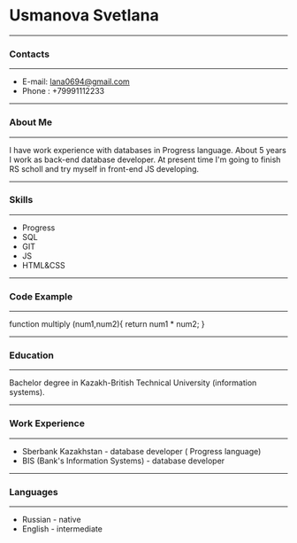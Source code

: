 ﻿# Usmanova Svetlana
-----------------------

### Contacts
--------------------------

- E-mail: lana0694@gmail.com
- Phone : +79991112233

----------------------------------------

### About Me
----------------------

I have work experience with databases in Progress language. About 5 years I work as back-end database developer. At present time I'm going to finish RS scholl and try myself in front-end JS developing.

----------------------------------------

### Skills
---------------------------------

- Progress
- SQL
- GIT 
- JS
- HTML&CSS

-------------------------------

### Code Example 
------------------------------

function multiply (num1,num2){
  return num1 * num2;
}

-----------------------------------
### Education
--------------------------------------

Bachelor degree in Kazakh-British Technical University (information systems).

------------------------------------

### Work Experience
----------------------------------

- Sberbank Kazakhstan - database developer ( Progress language)
- BIS (Bank's Information Systems) - database developer

--------------------------------------------------

### Languages
----------------------------------

- Russian - native 
- English - intermediate

